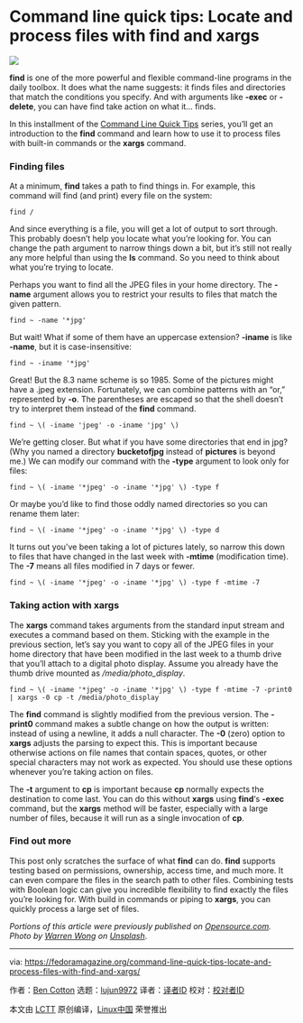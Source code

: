 [#]: collector: (lujun9972)
[#]: translator: (geekpi)
[#]: reviewer: ( )
[#]: publisher: ( )
[#]: url: ( )
[#]: subject: (Command line quick tips: Locate and process files with find and xargs)
[#]: via: (https://fedoramagazine.org/command-line-quick-tips-locate-and-process-files-with-find-and-xargs/)
[#]: author: (Ben Cotton https://fedoramagazine.org/author/bcotton/)

Command line quick tips: Locate and process files with find and xargs
======

![][1]

**find** is one of the more powerful and flexible command-line programs in the daily toolbox. It does what the name suggests: it finds files and directories that match the conditions you specify. And with arguments like **-exec** or **-delete**, you can have find take action on what it… finds.

In this installment of the [Command Line Quick Tips][2] series, you’ll get an introduction to the **find** command and learn how to use it to process files with built-in commands or the **xargs** command.

### Finding files

At a minimum, **find** takes a path to find things in. For example, this command will find (and print) every file on the system:

```
find /
```

And since everything is a file, you will get a lot of output to sort through. This probably doesn’t help you locate what you’re looking for. You can change the path argument to narrow things down a bit, but it’s still not really any more helpful than using the **ls** command. So you need to think about what you’re trying to locate.

Perhaps you want to find all the JPEG files in your home directory. The **-name** argument allows you to restrict your results to files that match the given pattern.

```
find ~ -name '*jpg'
```

But wait! What if some of them have an uppercase extension? **-iname** is like **-name**, but it is case-insensitive:

```
find ~ -iname '*jpg'
```

Great! But the 8.3 name scheme is so 1985. Some of the pictures might have a .jpeg extension. Fortunately, we can combine patterns with an “or,” represented by **-o**. The parentheses are escaped so that the shell doesn’t try to interpret them instead of the **find** command.

```
find ~ \( -iname 'jpeg' -o -iname 'jpg' \)
```

We’re getting closer. But what if you have some directories that end in jpg? (Why you named a directory **bucketofjpg** instead of **pictures** is beyond me.) We can modify our command with the **-type** argument to look only for files:

```
find ~ \( -iname '*jpeg' -o -iname '*jpg' \) -type f
```

Or maybe you’d like to find those oddly named directories so you can rename them later:

```
find ~ \( -iname '*jpeg' -o -iname '*jpg' \) -type d
```

It turns out you’ve been taking a lot of pictures lately, so narrow this down to files that have changed in the last week with **-mtime** (modification time). The **-7** means all files modified in 7 days or fewer.

```
find ~ \( -iname '*jpeg' -o -iname '*jpg' \) -type f -mtime -7
```

### Taking action with xargs

The **xargs** command takes arguments from the standard input stream and executes a command based on them. Sticking with the example in the previous section, let’s say you want to copy all of the JPEG files in your home directory that have been modified in the last week to a thumb drive that you’ll attach to a digital photo display. Assume you already have the thumb drive mounted as _/media/photo_display_.

```
find ~ \( -iname '*jpeg' -o -iname '*jpg' \) -type f -mtime -7 -print0 | xargs -0 cp -t /media/photo_display
```

The **find** command is slightly modified from the previous version. The **-print0** command makes a subtle change on how the output is written: instead of using a newline, it adds a null character. The **-0** (zero) option to **xargs** adjusts the parsing to expect this. This is important because otherwise actions on file names that contain spaces, quotes, or other special characters may not work as expected. You should use these options whenever you’re taking action on files.

The **-t** argument to **cp** is important because **cp** normally expects the destination to come last. You can do this without **xargs** using **find**‘s **-exec** command, but the **xargs** method will be faster, especially with a large number of files, because it will run as a single invocation of **cp**.

### Find out more

This post only scratches the surface of what **find** can do. **find** supports testing based on permissions, ownership, access time, and much more. It can even compare the files in the search path to other files. Combining tests with Boolean logic can give you incredible flexibility to find exactly the files you’re looking for. With build in commands or piping to **xargs**, you can quickly process a large set of files.

_Portions of this article were previously published on [Opensource.com][3]._ _Photo by _[_Warren Wong_][4]_ on [Unsplash][5]_.

--------------------------------------------------------------------------------

via: https://fedoramagazine.org/command-line-quick-tips-locate-and-process-files-with-find-and-xargs/

作者：[Ben Cotton][a]
选题：[lujun9972][b]
译者：[译者ID](https://github.com/译者ID)
校对：[校对者ID](https://github.com/校对者ID)

本文由 [LCTT](https://github.com/LCTT/TranslateProject) 原创编译，[Linux中国](https://linux.cn/) 荣誉推出

[a]: https://fedoramagazine.org/author/bcotton/
[b]: https://github.com/lujun9972
[1]: https://fedoramagazine.org/wp-content/uploads/2018/10/commandlinequicktips-816x345.jpg
[2]: https://fedoramagazine.org/?s=command+line+quick+tips
[3]: https://opensource.com/article/18/4/how-use-find-linux
[4]: https://unsplash.com/@wflwong?utm_source=unsplash&utm_medium=referral&utm_content=creditCopyText
[5]: https://unsplash.com/s/photos/search?utm_source=unsplash&utm_medium=referral&utm_content=creditCopyText
